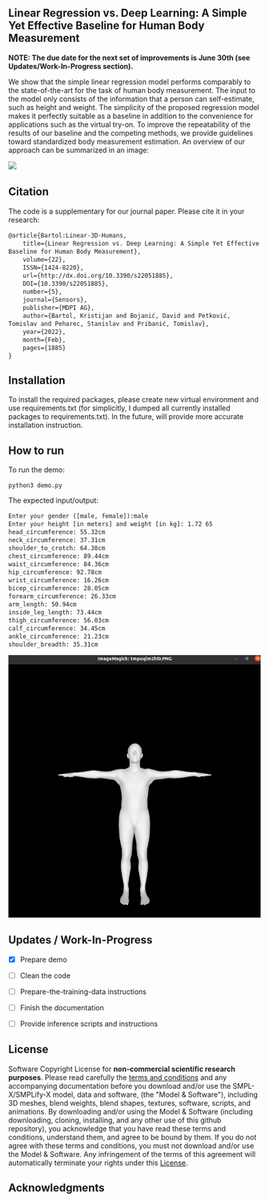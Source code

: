 ## Linear Regression vs. Deep Learning: A Simple Yet Effective Baseline for Human Body Measurement

**NOTE: The due date for the next set of improvements is June 30th (see Updates/Work-In-Progress section).**

We show that the simple linear regression model performs comparably to the state-of-the-art for the task of human body measurement. The input to the model only consists of the information that a person can self-estimate, such as height and weight. The simplicity of the proposed regression model makes it perfectly suitable as a baseline in addition to the convenience for applications such as the virtual try-on. To improve the repeatability of the results of our baseline and the competing methods, we provide guidelines toward standardized body measurement estimation. An overview of our approach can be summarized in an image:

<img src="https://github.com/kristijanbartol/linear-3d-humans/blob/master/assets/overview.png" width="800">


## Citation

The code is a supplementary for our journal paper. Please cite it in your research:

```
@article{Bartol:Linear-3D-Humans, 
    title={Linear Regression vs. Deep Learning: A Simple Yet Effective Baseline for Human Body Measurement}, 
    volume={22}, 
    ISSN={1424-8220}, 
    url={http://dx.doi.org/10.3390/s22051885}, 
    DOI={10.3390/s22051885}, 
    number={5}, 
    journal={Sensors}, 
    publisher={MDPI AG}, 
    author={Bartol, Kristijan and Bojanić, David and Petković, Tomislav and Peharec, Stanislav and Pribanić, Tomislav}, 
    year={2022}, 
    month={Feb}, 
    pages={1885} 
}
```

## Installation

To install the required packages, please create new virtual environment and use requirements.txt (for simplicitly, I dumped all currently installed packages to requirements.txt). 
In the future, will provide more accurate installation instruction.

## How to run

To run the demo:

```
python3 demo.py
```

The expected input/output:

```
Enter your gender ([male, female]):male
Enter your height [in meters] and weight [in kg]: 1.72 65
head_circumference: 55.32cm
neck_circumference: 37.31cm
shoulder_to_crotch: 64.38cm
chest_circumference: 89.44cm
waist_circumference: 84.36cm
hip_circumference: 92.78cm
wrist_circumference: 16.26cm
bicep_circumference: 28.05cm
forearm_circumference: 26.33cm
arm_length: 50.94cm
inside_leg_length: 73.44cm
thigh_circumference: 56.03cm
calf_circumference: 34.45cm
ankle_circumference: 21.23cm
shoulder_breadth: 35.31cm
```

<img src="https://github.com/kristijanbartol/linear-3d-humans/blob/master/assets/demo-screenshot.png" width="800">

## Updates / Work-In-Progress

- [X] Prepare demo

- [ ] Clean the code

- [ ] Prepare-the-training-data instructions

- [ ] Finish the documentation

- [ ] Provide inference scripts and instructions

## License

Software Copyright License for **non-commercial scientific research purposes**.
Please read carefully the [terms and conditions](https://github.com/vchoutas/smplx/blob/master/LICENSE) and any accompanying documentation before you download and/or use the SMPL-X/SMPLify-X model, data and software, (the "Model & Software"), including 3D meshes, blend weights, blend shapes, textures, software, scripts, and animations. By downloading and/or using the Model & Software (including downloading, cloning, installing, and any other use of this github repository), you acknowledge that you have read these terms and conditions, understand them, and agree to be bound by them. If you do not agree with these terms and conditions, you must not download and/or use the Model & Software. Any infringement of the terms of this agreement will automatically terminate your rights under this [License](./LICENSE).


## Acknowledgments

